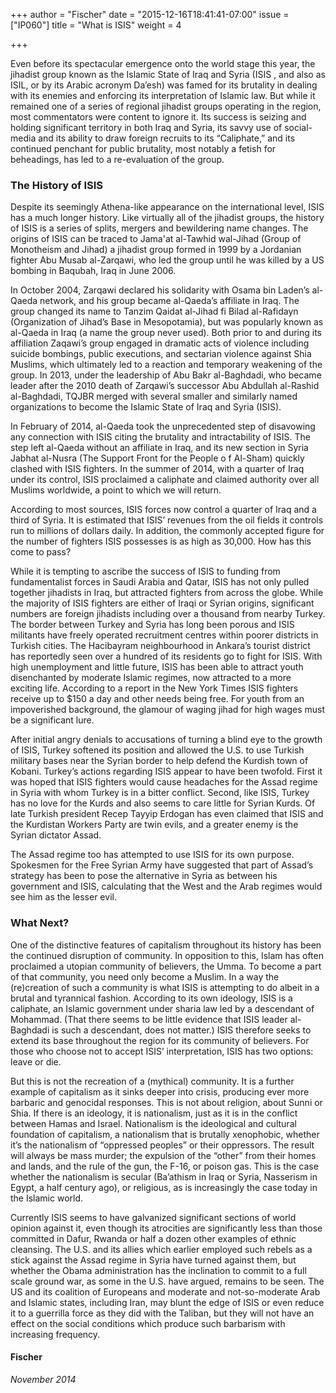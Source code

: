 +++
author = "Fischer"
date = "2015-12-16T18:41:41-07:00"
issue = ["IP060"]
title = "What is ISIS"
weight = 4

+++

Even before its spectacular emergence onto the world stage this year, the jihadist group known as the Islamic State of Iraq and Syria (ISIS , and also as ISIL, or by its Arabic acronym Da’esh) was famed for its brutality in dealing with its enemies and enforcing its interpretation of Islamic law. But while it remained one of a series of regional jihadist groups operating in the region, most commentators were content to ignore it. Its success is seizing and holding significant territory in both Iraq and Syria, its savvy use of social-media and its ability to draw foreign recruits to its “Caliphate,” and its continued penchant for public brutality, most notably a fetish for beheadings, has led to a re-evaluation of the group.

### The History of ISIS

Despite its seemingly Athena-like appearance on the international level, ISIS has a much longer history. Like virtually all of the jihadist groups, the history of ISIS is a series of splits, mergers and bewildering name changes. The origins of ISIS can be traced to Jama'at al-Tawhid wal-Jihad (Group of Monotheism and Jihad) a jihadist group formed in 1999 by a Jordanian fighter Abu Musab al-Zarqawi, who led the group until he was killed by a US bombing in Baqubah, Iraq in June 2006. 

In October 2004, Zarqawi declared his solidarity with Osama bin Laden’s al-Qaeda network, and his group became al-Qaeda’s affiliate in Iraq. The group changed its name to Tanzim Qaidat al-Jihad fi Bilad al-Rafidayn (Organization of Jihad’s Base in Mesopotamia), but was popularly known as al-Qaeda in Iraq (a name the group never used). Both prior to and during its affiliation Zaqawi’s group engaged in dramatic acts of violence including suicide bombings, public executions, and sectarian violence against Shia Muslims, which ultimately led to a reaction and temporary weakening of the group. In 2013, under the leadership of Abu Bakr al-Baghdadi, who became leader after the 2010 death of Zarqawi’s successor Abu Abdullah al-Rashid al-Baghdadi, TQJBR merged with several smaller and similarly named organizations to become the Islamic State of Iraq and Syria (ISIS). 

In February of 2014, al-Qaeda took the unprecedented step of disavowing any connection with ISIS citing the brutality and intractability of ISIS. The step left al-Qaeda without an affiliate in Iraq, and its new section in Syria Jabhat al-Nusra (The Support Front for the People o f Al-Sham) quickly clashed with ISIS fighters. In the summer of 2014, with a quarter of Iraq under its control, ISIS proclaimed a caliphate and claimed authority over all Muslims worldwide, a point to which we will return. 

According to most sources, ISIS forces now control a quarter of Iraq and a third of Syria. It is estimated that ISIS’ revenues from the oil fields it controls run to millions of dollars daily. In addition, the commonly accepted figure for the number of fighters ISIS possesses is as high as 30,000. How has this come to pass? 

While it is tempting to ascribe the success of ISIS to funding from fundamentalist forces in Saudi Arabia and Qatar, ISIS has not only pulled together jihadists in Iraq, but attracted fighters from across the globe. While the majority of ISIS fighters are either of Iraqi or Syrian origins, significant numbers are foreign jihadists including over a thousand from nearby Turkey. The border between Turkey and Syria has long been porous and ISIS militants have freely operated recruitment centres within poorer districts in Turkish cities. The Hacibayram neighbourhood in Ankara’s tourist district has reportedly seen over a hundred of its residents go to fight for ISIS. With high unemployment and little future, ISIS has been able to attract youth disenchanted by moderate Islamic regimes, now attracted to a more exciting life. According to a report in the New York Times ISIS fighters receive up to $150 a day and other needs being free. For youth from an impoverished background, the glamour of waging jihad for high wages must be a significant lure. 

After initial angry denials to accusations of turning a blind eye to the growth of ISIS, Turkey softened its position and allowed the U.S. to use Turkish military bases near the Syrian border to help defend the Kurdish town of Kobani. Turkey’s actions regarding ISIS appear to have been twofold. First it was hoped that ISIS fighters would cause headaches for the Assad regime in Syria with whom Turkey is in a bitter conflict. Second, like ISIS, Turkey has no love for the Kurds and also seems to care little for Syrian Kurds. Of late Turkish president Recep Tayyip Erdogan has even claimed that ISIS and the Kurdistan Workers Party are twin evils, and a greater enemy is the Syrian dictator Assad. 

The Assad regime too has attempted to use ISIS for its own purpose. Spokesmen for the Free Syrian Army have suggested that part of Assad’s strategy has been to pose the alternative in Syria as between his government and ISIS, calculating that the West and the Arab regimes would see him as the lesser evil. 

### What Next?

One of the distinctive features of capitalism throughout its history has been the continued disruption of community. In opposition to this, Islam has often proclaimed a utopian community of believers, the Umma. To become a part of that community, you need only become a Muslim. In a way the (re)creation of such a community is what ISIS is attempting to do albeit in a brutal and tyrannical fashion. According to its own ideology, ISIS is a caliphate, an Islamic government under sharia law led by a descendant of Mohammad. (That there seems to be little evidence that ISIS leader al-Baghdadi is such a descendant, does not matter.) ISIS therefore seeks to extend its base throughout the region for its community of believers. For those who choose not to accept ISIS’ interpretation, ISIS has two options: leave or die.

But this is not the recreation of a (mythical) community. It is a further example of capitalism as it sinks deeper into crisis, producing ever more barbaric and genocidal responses. This is not about religion, about Sunni or Shia. If there is an ideology, it is nationalism, just as it is in the conflict between Hamas and Israel. Nationalism is the ideological and cultural foundation of capitalism, a nationalism that is brutally xenophobic, whether it’s the nationalism of “oppressed peoples” or their oppressors. The result will always be mass murder; the expulsion of the “other” from their homes and lands, and the rule of the gun, the F-16, or poison gas. This is the case whether the nationalism is secular (Ba’athism in Iraq or Syria, Nasserism in Egypt, a half century ago), or religious, as is increasingly the case today in the Islamic world.

Currently ISIS seems to have galvanized significant sections of world opinion against it, even though its atrocities are significantly less than those committed in Dafur, Rwanda or half a dozen other examples of ethnic cleansing. The U.S. and its allies which earlier employed such rebels as a stick against the Assad regime in Syria have turned against them, but whether the Obama administration has the inclination to commit to a full scale ground war, as some in the U.S. have argued, remains to be seen. The US and its coalition of Europeans and moderate and not-so-moderate Arab and Islamic states, including Iran, may blunt the edge of ISIS or even reduce it to a guerrilla force as they did with the Taliban, but they will not have an effect on the social conditions which produce such barbarism with increasing frequency. 

#### Fischer

*November 2014*